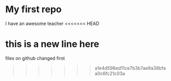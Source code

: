# My first repo

I have an awesome teacher
<<<<<<< HEAD

this is a new line here
=======
files on github changed first
>>>>>>> a1e4d598ed11ce7b3b7ae9a38bfaa0c6fc21c03a
